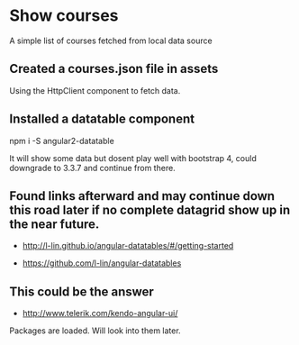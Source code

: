 
# Show courses

A simple list of courses fetched from local data source

## Created a courses.json file in assets

Using the HttpClient component to fetch data.

## Installed a datatable component

npm i -S angular2-datatable

It will show some data but dosent play well with bootstrap 4, could downgrade to 3.3.7 and continue from there.

## Found links afterward and may continue down this road later if no complete datagrid show up in the near future.

* http://l-lin.github.io/angular-datatables/#/getting-started

* https://github.com/l-lin/angular-datatables

## This could be the answer

* http://www.telerik.com/kendo-angular-ui/

Packages are loaded. Will look into them later.




